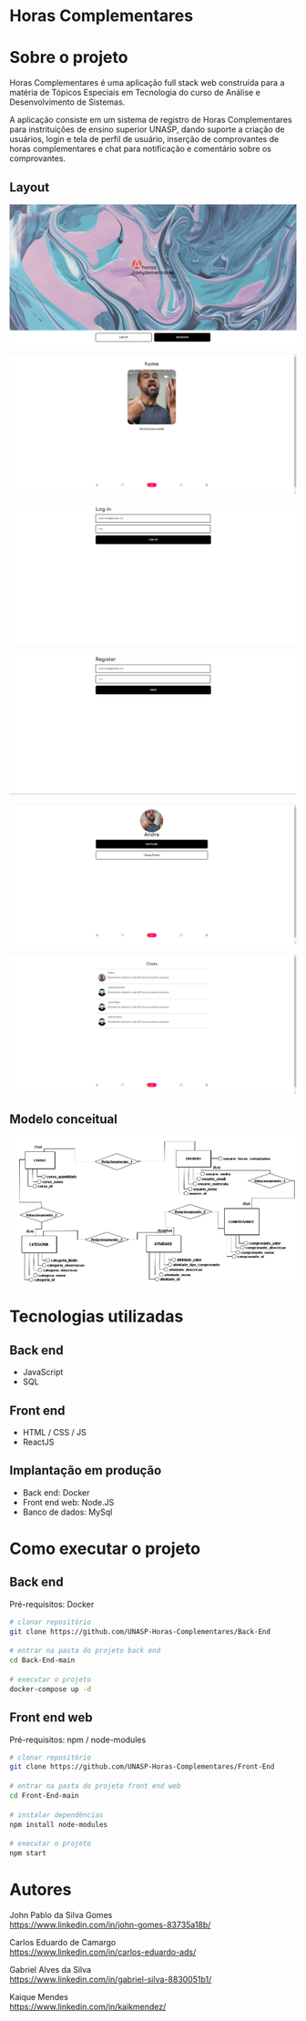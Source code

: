 # Horas Complementares 

# Sobre o projeto

Horas Complementares é uma aplicação full stack web construída para a matéria de Tópicos Especiais em Tecnologia do curso de Análise e Desenvolvimento de Sistemas.

A aplicação consiste em um sistema de registro de Horas Complementares para instrituições de ensino superior UNASP, dando suporte a criação de usuários, login e tela de perfil de usuário, inserção de comprovantes de horas complementares e chat para notificação e comentário sobre os comprovantes.

## Layout
![Web 1](https://github.com/UNASP-Horas-Complementares/Assets/blob/master/indexscreen.png)

![Web 2](https://github.com/UNASP-Horas-Complementares/Assets/blob/master/profilescreen.png)

![Web 3](https://github.com/UNASP-Horas-Complementares/Assets/blob/master/loginscreen.png)

![Web 4](https://github.com/UNASP-Horas-Complementares/Assets/blob/master/registerscreen.png)

![Web 5](https://github.com/UNASP-Horas-Complementares/Assets/blob/master/editprofilescreen.png)

![Web 6](https://github.com/UNASP-Horas-Complementares/Assets/blob/master/chatsscreen.png)

## Modelo conceitual
![Modelo Conceitual](https://github.com/UNASP-Horas-Complementares/Back-End/blob/main/modelo%20Banco/modelo_conceitual.jpeg)

# Tecnologias utilizadas
## Back end
- JavaScript
- SQL
## Front end
- HTML / CSS / JS
- ReactJS
## Implantação em produção
- Back end: Docker
- Front end web: Node.JS
- Banco de dados: MySql

# Como executar o projeto

## Back end
Pré-requisitos: Docker

```bash
# clonar repositório
git clone https://github.com/UNASP-Horas-Complementares/Back-End

# entrar na pasta do projeto back end
cd Back-End-main

# executar o projeto
docker-compose up -d
```

## Front end web
Pré-requisitos: npm / node-modules

```bash
# clonar repositório
git clone https://github.com/UNASP-Horas-Complementares/Front-End

# entrar na pasta do projeto front end web
cd Front-End-main

# instalar dependências
npm install node-modules

# executar o projeto
npm start 
```

# Autores

John Pablo da Silva Gomes <br>
https://www.linkedin.com/in/john-gomes-83735a18b/

Carlos Eduardo de Camargo <br>
https://www.linkedin.com/in/carlos-eduardo-ads/

Gabriel Alves da Silva <br>
https://www.linkedin.com/in/gabriel-silva-8830051b1/

Kaique Mendes <br>
https://www.linkedin.com/in/kaikmendez/
